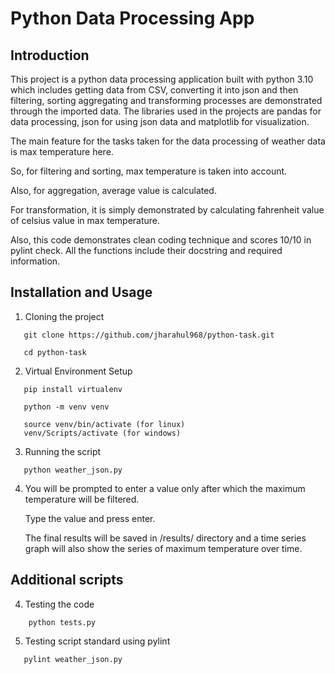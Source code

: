 # Python Data Processing App

## Introduction

This project is a python data processing application built with python 3.10 which includes getting data from CSV, converting it into json and then filtering, sorting aggregating and transforming processes are demonstrated through the imported data.
The libraries used in the projects are pandas for data processing, json for using json data and matplotlib for visualization.

The main feature for the tasks taken for the data processing of weather data is max temperature here.

So, for filtering and sorting, max temperature is taken into account.

Also, for aggregation, average value is calculated.

For transformation, it is simply demonstrated by calculating fahrenheit value of celsius value in max temperature.

Also, this code demonstrates clean coding technique and scores 10/10 in pylint check. All the functions include their docstring and required information.

## Installation and Usage

1. Cloning the project
```
   git clone https://github.com/jharahul968/python-task.git

   cd python-task
```
2. Virtual Environment Setup
```
   pip install virtualenv

   python -m venv venv

   source venv/bin/activate (for linux)
   venv/Scripts/activate (for windows)
```
3. Running the script
```
   python weather_json.py
```
4. You will be prompted to enter a value only after which the maximum temperature will be filtered.

    Type the value and press enter.

    The final results will be saved in /results/ directory and a time series graph will also show the series of 
maximum temperature over time.

## Additional scripts

4. Testing the code
```
    python tests.py
```

5. Testing script standard using pylint
```
   pylint weather_json.py
```